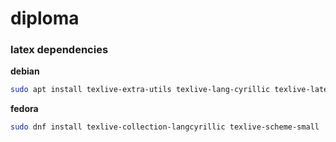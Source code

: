 # diploma

### latex dependencies

**debian**
```bash
sudo apt install texlive-extra-utils texlive-lang-cyrillic texlive-latex-extra
```

**fedora**
```bash
sudo dnf install texlive-collection-langcyrillic texlive-scheme-small
```
